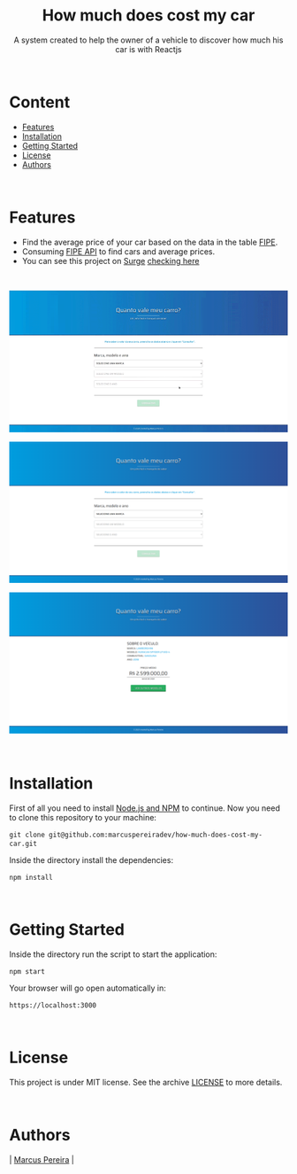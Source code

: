 <h1 align="center">
  How much does cost my car
</h1>

<p align="center">A system created to help the owner of a vehicle to discover how much his car is with Reactjs</p>

</br>

# Content

* [Features](#features)
* [Installation](#installation)
* [Getting Started](#getting-started)
* [License](#license)
* [Authors](#authors)

</br>

#  Features

* Find the average price of your car based on the data in the table [FIPE](https://www.fipe.org.br/).
* Consuming [FIPE API](http://fipeapi.appspot.com/) to find cars and average prices.
* You can see this project on [Surge](https://surge.sh/) [checking here](http://quantovalemeucarro.surge.sh/)

</br>

<p align="center">
  <img src = ".github/index-show.gif" width=800>
</p>

<p align="center">
  <img src = ".github/index.png" width=800>
</p>

<p align="center">
  <img src = ".github/show.png" width=800>
</p>

</br>

# Installation

First of all you need to install [Node.js and NPM](https://nodejs.org/en/) to continue.
Now you need to clone this repository to your machine:
```
git clone git@github.com:marcuspereiradev/how-much-does-cost-my-car.git
```

Inside the directory install the dependencies:
```
npm install
```
</br>

# Getting Started

Inside the directory run the script to start the application:

```
npm start
```

Your browser will go open automatically in:
```
https://localhost:3000
```

</br>

# License
This project is under MIT license. See the archive [LICENSE](LICENSE) to more details.

</br>

# Authors

| [Marcus Pereira](https://github.com/marcuspereiradev) |
